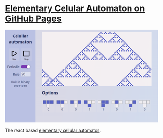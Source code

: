 
# [Elementary Celular Automaton on GitHub Pages](https://pmerka.github.io/React-elementary-cellular-automata/)
[![Example](example.png)](https://pmerka.github.io/React-elementary-cellular-automata/)

The react based [elementary cellular automaton](https://en.wikipedia.org/wiki/Elementary_cellular_automaton).

